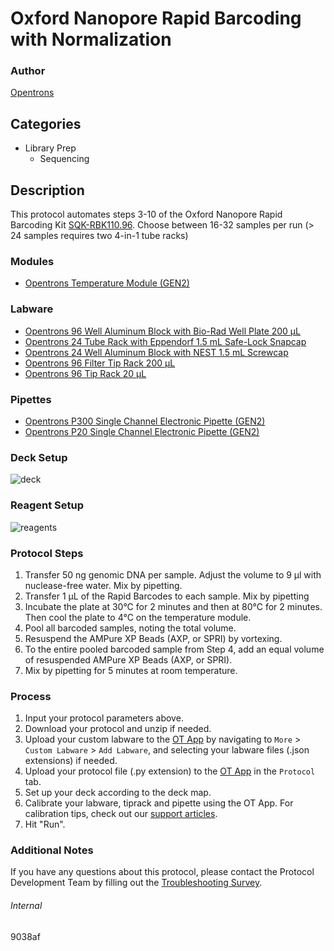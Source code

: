 # Oxford Nanopore Rapid Barcoding with Normalization 


### Author
[Opentrons](https://opentrons.com/)




## Categories
* Library Prep
	* Sequencing


## Description
This protocol automates steps 3-10 of the Oxford Nanopore Rapid Barcoding Kit [SQK-RBK110.96](file:///Users/parrishpayne/Downloads/rapid-barcoding-kit-96-sqk-rbk110-96-RBK_9126_v110_revO_24Mar2021-gridion%20(3).pdf). Choose between 16-32 samples per run (> 24 samples requires two 4-in-1 tube racks)


### Modules
* [Opentrons Temperature Module (GEN2)](https://shop.opentrons.com/temperature-module-gen2/)


### Labware
* [Opentrons 96 Well Aluminum Block with Bio-Rad Well Plate 200 µL](https://shop.opentrons.com/collections/hardware-modules/products/aluminum-block-set)
* [Opentrons 24 Tube Rack with Eppendorf 1.5 mL Safe-Lock Snapcap](https://shop.opentrons.com/collections/opentrons-tips/products/tube-rack-set-1)
* [Opentrons 24 Well Aluminum Block with NEST 1.5 mL Screwcap](https://shop.opentrons.com/collections/opentrons-tips/products/tube-rack-set-1)
* [Opentrons 96 Filter Tip Rack 200 µL](https://shop.opentrons.com/opentrons-200ul-filter-tips/)
* [Opentrons 96 Tip Rack 20 µL](https://shop.opentrons.com/collections/opentrons-tips/products/opentrons-10ul-tips)

### Pipettes
* [Opentrons P300 Single Channel Electronic Pipette (GEN2)](https://shop.opentrons.com/single-channel-electronic-pipette-p20/)
* [Opentrons P20 Single Channel Electronic Pipette (GEN2)](https://shop.opentrons.com/single-channel-electronic-pipette-p20/)


### Deck Setup
![deck](https://opentrons-protocol-library-website.s3.amazonaws.com/custom-README-images/9038af/deck.png)


### Reagent Setup
![reagents](https://opentrons-protocol-library-website.s3.amazonaws.com/custom-README-images/9038af/reagents.png)


### Protocol Steps
1. Transfer 50 ng genomic DNA per sample. Adjust the volume to 9 μl with nuclease-free water. Mix by pipetting.
2. Transfer 1 µL of the Rapid Barcodes to each sample. Mix by pipetting
3. Incubate the plate at 30°C for 2 minutes and then at 80°C for 2 minutes. Then cool the plate to 4°C on the temperature module.
4. Pool all barcoded samples, noting the total volume.
5. Resuspend the AMPure XP Beads (AXP, or SPRI) by vortexing.
6. To the entire pooled barcoded sample from Step 4, add an equal volume of resuspended AMPure XP Beads (AXP, or SPRI).
7. Mix by pipetting for 5 minutes at room temperature.

### Process
1. Input your protocol parameters above.
2. Download your protocol and unzip if needed.
3. Upload your custom labware to the [OT App](https://opentrons.com/ot-app) by navigating to `More` > `Custom Labware` > `Add Labware`, and selecting your labware files (.json extensions) if needed.
4. Upload your protocol file (.py extension) to the [OT App](https://opentrons.com/ot-app) in the `Protocol` tab.
5. Set up your deck according to the deck map.
6. Calibrate your labware, tiprack and pipette using the OT App. For calibration tips, check out our [support articles](https://support.opentrons.com/en/collections/1559720-guide-for-getting-started-with-the-ot-2).
7. Hit "Run".


### Additional Notes
If you have any questions about this protocol, please contact the Protocol Development Team by filling out the [Troubleshooting Survey](https://protocol-troubleshooting.paperform.co/).


###### Internal
9038af
